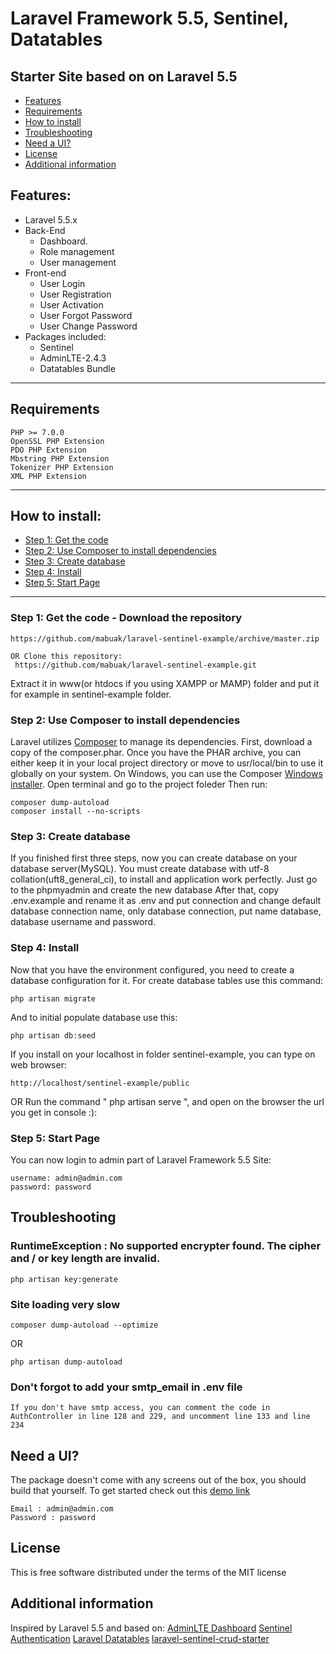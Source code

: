 # Laravel Framework 5.5, Sentinel, Datatables
## Starter Site based on on Laravel 5.5
* [Features](#feature1)
* [Requirements](#feature2)
* [How to install](#feature3)
* [Troubleshooting](#feature5)
* [Need a UI?](#feature6)
* [License](#feature7)
* [Additional information](#feature8)

<a name="feature1"></a>
## Features:
* Laravel 5.5.x
* Back-End
    * Dashboard.
    * Role management
    * User management
* Front-end
    * User Login
    * User Registration
    * User Activation
    * User Forgot Password
    * User Change Password
* Packages included:
	* Sentinel
	* AdminLTE-2.4.3
	* Datatables Bundle
-----
<a name="feature2"></a>
## Requirements

	PHP >= 7.0.0
	OpenSSL PHP Extension
	PDO PHP Extension
	Mbstring PHP Extension
	Tokenizer PHP Extension
	XML PHP Extension
-----
<a name="feature3"></a>
## How to install:

* [Step 1: Get the code](#step1)
* [Step 2: Use Composer to install dependencies](#step2)
* [Step 3: Create database](#step3)
* [Step 4: Install](#step4)
* [Step 5: Start Page](#step5)
-----
<a name="step1"></a>
### Step 1: Get the code - Download the repository

	https://github.com/mabuak/laravel-sentinel-example/archive/master.zip 
    
    OR Clone this repository:
     https://github.com/mabuak/laravel-sentinel-example.git

Extract it in www(or htdocs if you using XAMPP or MAMP) folder and put it for example in sentinel-example folder.

<a name="step2"></a>
### Step 2: Use Composer to install dependencies

Laravel utilizes [Composer](http://getcomposer.org/) to manage its dependencies. First, download a copy of the composer.phar.
Once you have the PHAR archive, you can either keep it in your local project directory or move to
usr/local/bin to use it globally on your system.
On Windows, you can use the Composer [Windows installer](https://getcomposer.org/Composer-Setup.exe).
Open terminal and go to the project foleder
Then run:

    composer dump-autoload
    composer install --no-scripts

<a name="step3"></a>
### Step 3: Create database

If you finished first three steps, now you can create database on your database server(MySQL). You must create database
with utf-8 collation(uft8_general_ci), to install and application work perfectly.
Just go to the phpmyadmin and create the new database
After that, copy .env.example and rename it as .env and put connection and change default database connection name, only database connection, put name database, database username and password.

<a name="step4"></a>
### Step 4: Install

Now that you have the environment configured, you need to create a database configuration for it. For create database tables use this command:

    php artisan migrate

And to initial populate database use this:

    php artisan db:seed

If you install on your localhost in folder sentinel-example, you can type on web browser:

	http://localhost/sentinel-example/public

OR Run the command " php artisan serve ", and open on the browser the url you get in console :):

<a name="step5"></a>
### Step 5: Start Page

You can now login to admin part of Laravel Framework 5.5  Site:

    username: admin@admin.com
    password: password
    
<a name="feature5"></a>
## Troubleshooting

### RuntimeException : No supported encrypter found. The cipher and / or key length are invalid.

    php artisan key:generate

### Site loading very slow

	composer dump-autoload --optimize
OR

    php artisan dump-autoload

### Don't forgot to add your smtp_email in .env file
    
    If you don't have smtp access, you can comment the code in AuthController in line 128 and 229, and uncomment line 133 and line 234

<a name="feature6"></a>
## Need a UI?

The package doesn't come with any screens out of the box, you should build that yourself. 
To get started check out this [demo link](https://sentinel.dhanhost.com) 

    Email : admin@admin.com
    Password : password
    
<a name="feature7"></a>
## License

This is free software distributed under the terms of the MIT license

<a name="feature8"></a>
## Additional information

Inspired by Laravel 5.5 and based on:
[AdminLTE Dashboard](https://github.com/almasaeed2010/AdminLTE)
[Sentinel Authentication](https://cartalyst.com/manual/sentinel/2.0)
[Laravel Datatables](https://github.com/yajra/laravel-datatables)
[laravel-sentinel-crud-starter](https://github.com/roladn/laravel-sentinel-crud-starter)

